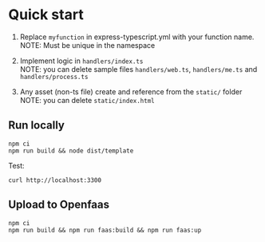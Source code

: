 # Quick start

1. Replace `myfunction` in express-typescript.yml with your function name.  
NOTE: Must be unique in the namespace

3. Implement logic in `handlers/index.ts`  
NOTE: you can delete sample files `handlers/web.ts`, `handlers/me.ts` and `handlers/process.ts`

4. Any asset (non-ts file) create and reference from the `static/` folder  
NOTE: you can delete `static/index.html`

## Run locally
```
npm ci
npm run build && node dist/template
```
Test:
```
curl http://localhost:3300
```

## Upload to Openfaas

```
npm ci
npm run build && npm run faas:build && npm run faas:up
```

